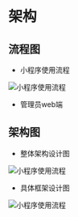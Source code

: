 # 架构

## 流程图

* 小程序使用流程

![小程序使用流程](https://github.com/ThssSE/PianoRoomReservationSystem/raw/master/architecture/%E5%B0%8F%E7%A8%8B%E5%BA%8F%E4%BD%BF%E7%94%A8%E6%B5%81%E7%A8%8B.png?raw=true)

* 管理员web端

## 架构图

* 整体架构设计图

![小程序使用流程](https://github.com/ThssSE/PianoRoomReservationSystem/raw/master/architecture/%E6%95%B4%E4%BD%93%E6%9E%B6%E6%9E%84%E8%AE%BE%E8%AE%A1%E5%9B%BE.jpg?raw=true)

- 具体框架设计图

![小程序使用流程]()
